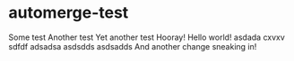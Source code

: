 # automerge-test

Some test
Another test
Yet another test
Hooray!
Hello world!
asdada
cxvxv
sdfdf
adsadsa
asdsdds
asdsadds
And another change sneaking in!
